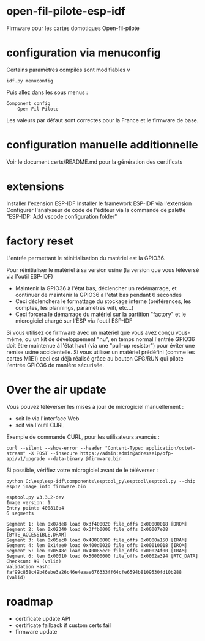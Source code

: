 # open-fil-pilote-esp-idf

Firmware pour les cartes domotiques Open-fil-pilote

# configuration via menuconfig

Certains paramètres compilés sont modifiables v 

    idf.py menuconfig

Puis allez dans les sous menus :

    Component config
        Open Fil Pilote

Les valeurs par défaut sont correctes pour la France et le firmware de base.

# configuration manuelle additionnelle

Voir le document certs/README.md pour la génération des certificats

# extensions

Installer l'exension ESP-IDF
Installer le framework ESP-IDF via l'extension
Configurer l'analyseur de code de l'éditeur via la commande de palette "ESP-IDP: Add vscode configuration folder"

# factory reset

L'entrée permettant le réinitialisation du matériel est la GPIO36.

Pour réinitialiser le matériel à sa version usine (la version que vous téléversé via l'outil ESP-IDF)
- Maintenir la GPIO36 à l'état bas, déclencher un redémarrage, et continuer de maintenir la GPIO36 à l'état bas pendant 6 secondes
- Ceci déclenchera le formattage du stockage interne (préférences, les comptes, les plannings, paramètres wifi, etc...)
- Ceci forcera le démarrage du matériel sur la partition "factory" et le microgiciel chargé sur l'ESP via l'outil ESP-IDF

Si vous utilisez ce firmware avec un matériel que vous avez conçu vous-même, ou un kit de développement "nu", en temps normal l'entrée GPIO36 doit être maintenue à l'état haut (via une "pull-up resistor") pour éviter une remise usine accidentelle.
Si vous utiliser un matériel prédéfini (comme les cartes M1E1) ceci est déjà réalisé grâce au bouton CFG/RUN qui pilote l'entrée GPIO36 de manière sécurisée. 

# Over the air update

Vous pouvez téléverser les mises à jour de microgiciel manuellement :

- soit le via l'interface Web
- soit via l'outil CURL

Exemple de commande CURL, pour les utilisateurs avancés :

    curl --silent --show-error --header "Content-Type: application/octet-stream" -X POST --insecure https://admin:admin@adresseip/ofp-api/v1/upgrade --data-binary @firmware.bin

Si possible, vérifiez votre microgiciel avant de le téléverser :

    python C:\esp\esp-idf\components\esptool_py\esptool\esptool.py --chip esp32 image_info firmware.bin

    esptool.py v3.3.2-dev
    Image version: 1
    Entry point: 400810b4
    6 segments

    Segment 1: len 0x07de8 load 0x3f400020 file_offs 0x00000018 [DROM]
    Segment 2: len 0x02340 load 0x3ffb0000 file_offs 0x00007e08 [BYTE_ACCESSIBLE,DRAM]
    Segment 3: len 0x05ec0 load 0x40080000 file_offs 0x0000a150 [IRAM]
    Segment 4: len 0x14ee0 load 0x400d0020 file_offs 0x00010018 [IROM]
    Segment 5: len 0x0548c load 0x40085ec0 file_offs 0x00024f00 [IRAM]
    Segment 6: len 0x00010 load 0x50000000 file_offs 0x0002a394 [RTC_DATA]
    Checksum: 99 (valid)
    Validation Hash: faf99c858c49b46ebe3a26c46e4eaae676333ff64cfe6594b8109530fd10b288 (valid)

# roadmap

- certificate update API
- certificate fallback if custom certs fail
- firmware update
